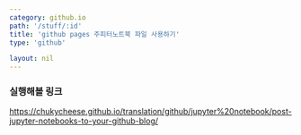 ```yaml
---
category: github.io
path: '/stuff/:id'
title: 'github pages 주피터노트북 파일 사용하기'
type: 'github'

layout: nil
---
```


### 실행해볼 링크
https://chukycheese.github.io/translation/github/jupyter%20notebook/post-jupyter-notebooks-to-your-github-blog/
